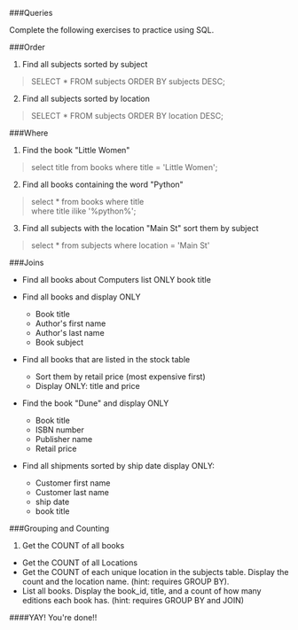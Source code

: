 
###Queries

Complete the following exercises to practice using SQL.

###Order

1. Find all subjects sorted by subject
  
  > SELECT * FROM subjects ORDER BY subjects DESC;


2. Find all subjects sorted by location

  > SELECT * FROM subjects ORDER BY location DESC;

###Where

1. Find the book "Little Women"

  > select title from books where title = 'Little Women';

2. Find all books containing the word "Python"

  > select * from books where title   
where title ilike '%python%';

3. Find all subjects with the location "Main St" sort them by subject

  > select * from subjects 
where location = 'Main St'



###Joins

* Find all books about Computers list ONLY book title

* Find all books and display ONLY
  * Book title
  * Author's first name
  * Author's last name
  * Book subject
* Find all books that are listed in the stock table
  * Sort them by retail price (most expensive first)
  * Display ONLY: title and price
* Find the book "Dune" and display ONLY
  * Book title
  * ISBN number
  * Publisher name
  * Retail price
* Find all shipments sorted by ship date display ONLY:
  * Customer first name
  * Customer last name
  * ship date
  * book title

###Grouping and Counting

1. Get the COUNT of all books
* Get the COUNT of all Locations
* Get the COUNT of each unique location in the subjects table. Display the count and the location name. (hint: requires GROUP BY).
* List all books. Display the book_id, title, and a count of how many editions each book has. (hint: requires GROUP BY and JOIN)

####YAY! You're done!!
